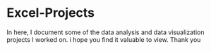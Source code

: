 # Excel-Projects
In here, I document some of the data analysis and data visualization projects I worked on. i hope you find it valuable to view.  Thank you
